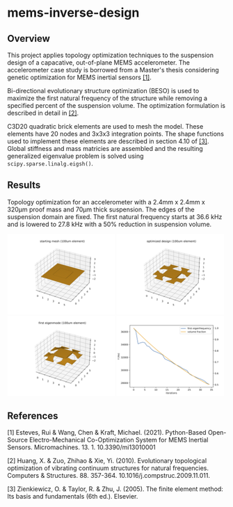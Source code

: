 # mems-inverse-design
## Overview
This project applies topology optimization techniques to the suspension design of a capacative, out-of-plane MEMS accelerometer. The accelerometer case study is borrowed from a Master's thesis considering genetic optimization for MEMS inertial sensors [[1]](#1). 

Bi-directional evolutionary structure optimization (BESO) is used to maximize the first natural frequency of the structure while removing a specified percent of the suspension volume. The optimization formulation is described in detail in [[2]](#2).

C3D20 quadratic brick elements are used to mesh the model.  These elements have 20 nodes and 3x3x3 integration points. The shape functions used to implement these elements are described in section 4.10 of [[3]](#3). Global stiffness and mass matricies are assembled and the resulting generalized eigenvalue problem is solved using `scipy.sparse.linalg.eigsh()`.

## Results
Topology optimization for an accelerometer with a 2.4mm x 2.4mm x 320µm proof mass and 70µm thick suspension. The edges of the suspension domain are fixed. The first natural frequency starts at 36.6 kHz and is lowered to 27.8 kHz with a 50% reduction in suspension volume.

<div float="left">
<img src="topology_optimization/models/accel/accel_optimized_100um/accel_optimized_100um_base.png" alt="robot_pose" width="49%"/>
<img src="topology_optimization/models/accel/accel_optimized_100um/accel_optimized_100um_stationary.png" alt="robot_pose" width="49%"/>
<img src="topology_optimization/models/accel/accel_optimized_100um/accel_optimized_100um_displaced.png" alt="robot_pose" width="49%"/>
<img src="topology_optimization/models/accel/accel_optimized_100um/accel_optimized_100um_iterations.png" alt="robot_pose" width="49%"/>
</div>

## References
<a id="1">[1]</a> 
Esteves, Rui & Wang, Chen & Kraft, Michael. (2021).
Python-Based Open-Source Electro-Mechanical Co-Optimization System for MEMS Inertial Sensors.
Micromachines. 13. 1. 10.3390/mi13010001

<a id="2">[2]</a> 
Huang, X. & Zuo, Zhihao & Xie, Yi. (2010).
Evolutionary topological optimization of vibrating continuum structures for natural frequencies.
Computers & Structures. 88. 357-364. 10.1016/j.compstruc.2009.11.011.

<a id="3">[3]</a> 
Zienkiewicz, O. & Taylor, R. & Zhu, J. (2005).
The finite element method: Its basis and fundamentals (6th ed.).
Elsevier. 
